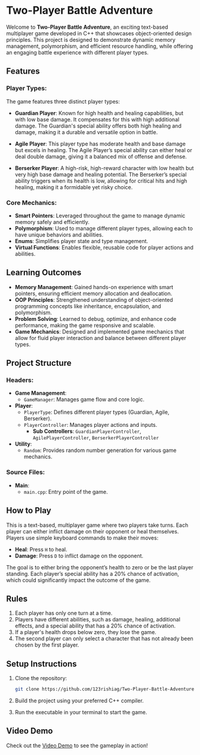 # Two-Player Battle Adventure

Welcome to **Two-Player Battle Adventure**, an exciting text-based multiplayer game developed in C++ that showcases object-oriented design principles. This project is designed to demonstrate dynamic memory management, polymorphism, and efficient resource handling, while offering an engaging battle experience with different player types.

## Features

### Player Types:
The game features three distinct player types:

- **Guardian Player**: Known for high health and healing capabilities, but with low base damage. It compensates for this with high additional damage. The Guardian's special ability offers both high healing and damage, making it a durable and versatile option in battle.
  
- **Agile Player**: This player type has moderate health and base damage but excels in healing. The Agile Player’s special ability can either heal or deal double damage, giving it a balanced mix of offense and defense.
  
- **Berserker Player**: A high-risk, high-reward character with low health but very high base damage and healing potential. The Berserker’s special ability triggers when its health is low, allowing for critical hits and high healing, making it a formidable yet risky choice.

### Core Mechanics:
- **Smart Pointers**: Leveraged throughout the game to manage dynamic memory safely and efficiently.
- **Polymorphism**: Used to manage different player types, allowing each to have unique behaviors and abilities.
- **Enums**: Simplifies player state and type management.
- **Virtual Functions**: Enables flexible, reusable code for player actions and abilities.

## Learning Outcomes
- **Memory Management**: Gained hands-on experience with smart pointers, ensuring efficient memory allocation and deallocation.
- **OOP Principles**: Strengthened understanding of object-oriented programming concepts like inheritance, encapsulation, and polymorphism.
- **Problem Solving**: Learned to debug, optimize, and enhance code performance, making the game responsive and scalable.
- **Game Mechanics**: Designed and implemented game mechanics that allow for fluid player interaction and balance between different player types.

## Project Structure

### Headers:
- **Game Management**:
  - `GameManager`: Manages game flow and core logic.
- **Player**:
  - `PlayerType`: Defines different player types (Guardian, Agile, Berserker).
  - `PlayerController`: Manages player actions and inputs.
    - **Sub Controllers**: `GuardianPlayerController`, `AgilePlayerController`, `BerserkerPlayerController`
- **Utility**:
  - `Random`: Provides random number generation for various game mechanics.
  
### Source Files:
- **Main**: 
  - `main.cpp`: Entry point of the game.

## How to Play

This is a text-based, multiplayer game where two players take turns. Each player can either inflict damage on their opponent or heal themselves. Players use simple keyboard commands to make their moves:
- **Heal**: Press `H` to heal.
- **Damage**: Press `D` to inflict damage on the opponent.

The goal is to either bring the opponent’s health to zero or be the last player standing. Each player’s special ability has a 20% chance of activation, which could significantly impact the outcome of the game.

## Rules

1. Each player has only one turn at a time.
2. Players have different abilities, such as damage, healing, additional effects, and a special ability that has a 20% chance of activation.
3. If a player's health drops below zero, they lose the game.
4. The second player can only select a character that has not already been chosen by the first player.

## Setup Instructions

1. Clone the repository:
   ```bash
   git clone https://github.com/123rishiag/Two-Player-Battle-Adventure.git
   ```

2. Build the project using your preferred C++ compiler.

3. Run the executable in your terminal to start the game.

## Video Demo
Check out the [Video Demo](https://www.loom.com/share/9e1c7283b0504001b8591ec43d778015?sid=25d31a48-9dd6-42f9-8888-09caefbbbd00) to see the gameplay in action!